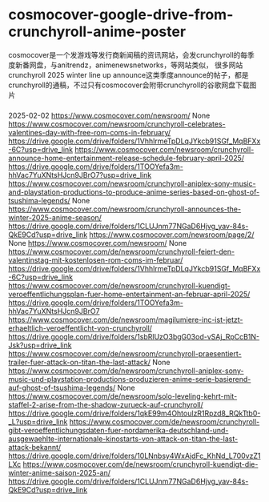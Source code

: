 # cosmocover-google-drive-from-crunchyroll-anime-poster
cosmocover是一个发游戏等发行商新闻稿的资讯网站，会发crunchyroll的每季度新番网盘，与anitrendz，animenewsnetworks，等网站类似， 很多网站 crunchyroll 2025 winter line up announce这类季度announce的帖子，都是 crunchyroll的通稿，不过只有cosmocover会附带crunchyroll的谷歌网盘下载图片

###
2025-02-02
https://www.cosmocover.com/newsroom/
None
https://www.cosmocover.com/newsroom/crunchyroll-celebrates-valentines-day-with-free-rom-coms-in-february/
https://drive.google.com/drive/folders/1VhhlrmeTpDLqJYkcb91SGf_MqBFXx-6C?usp=drive_link
https://www.cosmocover.com/newsroom/crunchyroll-announce-home-entertainment-release-schedule-february-april-2025/
https://drive.google.com/drive/folders/1TOOYefa3m-hhVac7YuXNtsHJcn9JBrO7?usp=drive_link
https://www.cosmocover.com/newsroom/crunchyroll-aniplex-sony-music-and-playstation-productions-to-produce-anime-series-based-on-ghost-of-tsushima-legends/
None
https://www.cosmocover.com/newsroom/crunchyroll-announces-the-winter-2025-anime-season/
https://drive.google.com/drive/folders/1CLUJnm77NGaD6Hjvg_yav-84s-QkE9Cd?usp=drive_link
https://www.cosmocover.com/newsroom/page/2/
None
https://www.cosmocover.com/newsroom/
None
https://www.cosmocover.com/de/newsroom/crunchyroll-feiert-den-valentinstag-mit-kostenlosen-rom-coms-im-februar/
https://drive.google.com/drive/folders/1VhhlrmeTpDLqJYkcb91SGf_MqBFXx-6C?usp=drive_link
https://www.cosmocover.com/de/newsroom/crunchyroll-kuendigt-veroeffentlichungsplan-fuer-home-entertainment-an-februar-april-2025/
https://drive.google.com/drive/folders/1TOOYefa3m-hhVac7YuXNtsHJcn9JBrO7
https://www.cosmocover.com/de/newsroom/magilumiere-inc-ist-jetzt-erhaeltlich-veroeffentlicht-von-crunchyroll/
https://drive.google.com/drive/folders/1sbRlUzO3bgG03od-vSAj_RpCcB1N-Jsk?usp=drive_link
https://www.cosmocover.com/de/newsroom/crunchyroll-praesentiert-trailer-fuer-attack-on-titan-the-last-attack/
None
https://www.cosmocover.com/de/newsroom/crunchyroll-aniplex-sony-music-und-playstation-productions-produzieren-anime-serie-basierend-auf-ghost-of-tsushima-legends/
None
https://www.cosmocover.com/de/newsroom/solo-leveling-kehrt-mit-staffel-2-arise-from-the-shadow-zurueck-auf-crunchyroll/
https://drive.google.com/drive/folders/1qkE99m4OhtoulzR1Rpzd8_RQkTtb0-_L?usp=drive_link
https://www.cosmocover.com/de/newsroom/crunchyroll-gibt-veroeffentlichungsdaten-fuer-nordamerika-deutschland-und-ausgewaehlte-internationale-kinostarts-von-attack-on-titan-the-last-attack-bekannt/
https://drive.google.com/drive/folders/10LNnbsy4WxAjdFc_KhNd_L700vzZ1LXc
https://www.cosmocover.com/de/newsroom/crunchyroll-kuendigt-die-winter-anime-saison-2025-an/
https://drive.google.com/drive/folders/1CLUJnm77NGaD6Hjvg_yav-84s-QkE9Cd?usp=drive_link

